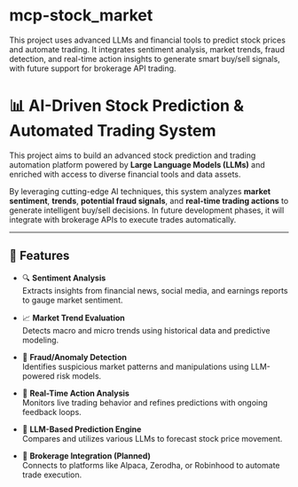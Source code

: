 # mcp-stock_market
This project uses advanced LLMs and financial tools to predict stock prices and automate trading. It integrates sentiment analysis, market trends, fraud detection, and real-time action insights to generate smart buy/sell signals, with future support for brokerage API trading.
# 📊 AI-Driven Stock Prediction & Automated Trading System

This project aims to build an advanced stock prediction and trading automation platform powered by **Large Language Models (LLMs)** and enriched with access to diverse financial tools and data assets.

By leveraging cutting-edge AI techniques, this system analyzes **market sentiment**, **trends**, **potential fraud signals**, and **real-time trading actions** to generate intelligent buy/sell decisions. In future development phases, it will integrate with brokerage APIs to execute trades automatically.

---

## 🚀 Features

- 🔍 **Sentiment Analysis**  
  Extracts insights from financial news, social media, and earnings reports to gauge market sentiment.

- 📈 **Market Trend Evaluation**  
  Detects macro and micro trends using historical data and predictive modeling.

- 🚨 **Fraud/Anomaly Detection**  
  Identifies suspicious market patterns and manipulations using LLM-powered risk models.

- 🧠 **Real-Time Action Analysis**  
  Monitors live trading behavior and refines predictions with ongoing feedback loops.

- 🤖 **LLM-Based Prediction Engine**  
  Compares and utilizes various LLMs to forecast stock price movement.

- 💼 **Brokerage Integration (Planned)**  
  Connects to platforms like Alpaca, Zerodha, or Robinhood to automate trade execution.
